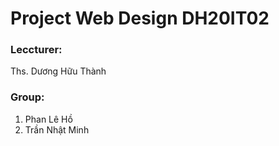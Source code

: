 # Project Web Design DH20IT02 

### Leccturer:
Ths. Dương Hữu Thành
### Group:
1. Phan Lê Hồ
2. Trần Nhật Minh
